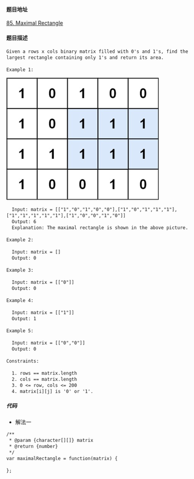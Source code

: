 #### 题目地址
[85. Maximal Rectangle](https://leetcode.com/problems/maximal-rectangle/)
#### 题目描述
```
Given a rows x cols binary matrix filled with 0's and 1's, find the largest rectangle containing only 1's and return its area.

Example 1:
```
![1](../../assets/array/2020-09-26/1.jpg)
```
  Input: matrix = [["1","0","1","0","0"],["1","0","1","1","1"],["1","1","1","1","1"],["1","0","0","1","0"]]
  Output: 6
  Explanation: The maximal rectangle is shown in the above picture.

Example 2:

  Input: matrix = []
  Output: 0

Example 3:

  Input: matrix = [["0"]]
  Output: 0

Example 4:

  Input: matrix = [["1"]]
  Output: 1

Example 5:

  Input: matrix = [["0","0"]]
  Output: 0

Constraints:

  1. rows == matrix.length
  2. cols == matrix.length
  3. 0 <= row, cols <= 200
  4. matrix[i][j] is '0' or '1'.
```

##### 代码

- 解法一
```
/**
 * @param {character[][]} matrix
 * @return {number}
 */
var maximalRectangle = function(matrix) {
    
};
```
